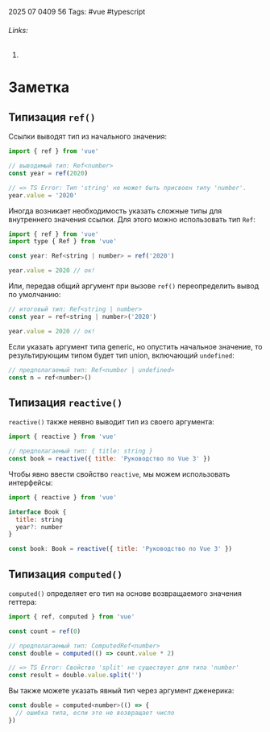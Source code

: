 2025 07 0409 56
Tags: #vue #typescript 
###### Links: 
1) 
# Заметка
## Типизация `ref()`
Ссылки выводят тип из начального значения:
```js
import { ref } from 'vue'

// выводимый тип: Ref<number>
const year = ref(2020)

// => TS Error: Тип 'string' не может быть присвоен типу 'number'.
year.value = '2020'
```
Иногда возникает необходимость указать сложные типы для внутреннего значения ссылки. Для этого можно использовать тип `Ref`:
```js
import { ref } from 'vue'
import type { Ref } from 'vue'

const year: Ref<string | number> = ref('2020')

year.value = 2020 // ок!
```
Или, передав общий аргумент при вызове `ref()` переопределить вывод по умолчанию:
```js
// итоговый тип: Ref<string | number>
const year = ref<string | number>('2020')

year.value = 2020 // ок!
```
Если указать аргумент типа generic, но опустить начальное значение, то результирующим типом будет тип union, включающий `undefined`:
```js
// предполагаемый тип: Ref<number | undefined>
const n = ref<number>()
```
## Типизация `reactive()`
`reactive()` также неявно выводит тип из своего аргумента:
```js
import { reactive } from 'vue'

// предполагаемый тип: { title: string }
const book = reactive({ title: 'Руководство по Vue 3' })
```
Чтобы явно ввести свойство `reactive`, мы можем использовать интерфейсы:
```js
import { reactive } from 'vue'

interface Book {
  title: string
  year?: number
}

const book: Book = reactive({ title: 'Руководство по Vue 3' })
```
## Типизация `computed()`[​](https://ru.vuejs.org/guide/typescript/composition-api.html#typing-computed)

`computed()` определяет его тип на основе возвращаемого значения геттера:
```js
import { ref, computed } from 'vue'

const count = ref(0)

// предполагаемый тип: ComputedRef<number>
const double = computed(() => count.value * 2)

// => TS Error: Свойство 'split' не существует для типа 'number'
const result = double.value.split('')
```
Вы также можете указать явный тип через аргумент дженерика:
```js
const double = computed<number>(() => {
  // ошибка типа, если это не возвращает число
})
```
